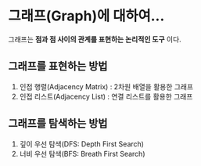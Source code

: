 # 그래프(Graph)에 대하여...

그래프는 **점과 점 사이의 관계를 표현하는 논리적인 도구** 이다.

## 그래프를 표현하는 방법

1. 인접 행렬(Adjacency Matrix) : 2차원 배열을 활용한 그래프
2. 인접 리스트(Adjacency List) : 연결 리스트를 활용한 그래프

## 그래프를 탐색하는 방법

1. 깊이 우선 탐색(DFS: Depth First Search)
2. 너비 우선 탐색(BFS: Breath First Search)